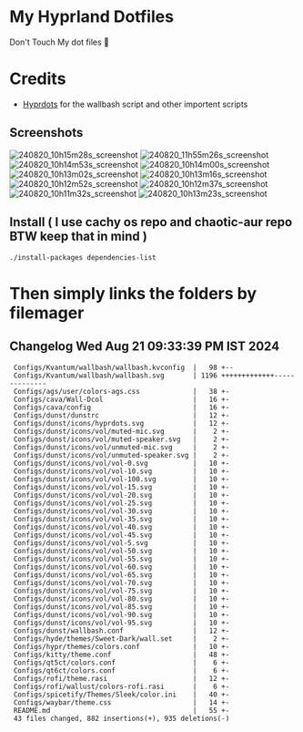 # My Hyprland Dotfiles
  Don't Touch My dot files 🙂
 

# Credits
- [Hyprdots](https://github.com/prasanthrangan/hyprdots) for the wallbash script and other importent scripts

## Screenshots
![240820_10h15m28s_screenshot](https://github.com/user-attachments/assets/8aaad8cb-e78d-4759-a6ea-915c0e37c3b5)
![240820_11h55m26s_screenshot](https://github.com/user-attachments/assets/ae43e6e7-add8-498c-b259-99ba6df4f33b)
![240820_10h14m53s_screenshot](https://github.com/user-attachments/assets/a1a739b8-4838-4f06-98db-be918e2015af)
![240820_10h14m00s_screenshot](https://github.com/user-attachments/assets/5f267d64-b9d6-4261-8ef8-edfbc5ba6ec4)
![240820_10h13m02s_screenshot](https://github.com/user-attachments/assets/f5edfff4-af59-4760-b503-04198769a2ff)
![240820_10h13m16s_screenshot](https://github.com/user-attachments/assets/15880e4d-aacd-4680-9334-ea787826ddd7)
![240820_10h12m52s_screenshot](https://github.com/user-attachments/assets/21a78295-02d1-4c96-9a24-dcff256fe552)
![240820_10h12m37s_screenshot](https://github.com/user-attachments/assets/b9224ad0-5739-4cf5-ba1d-aea36b0a3b6a)
![240820_10h11m32s_screenshot](https://github.com/user-attachments/assets/53774a21-02a5-489a-bbb1-25ba0bdc697d)
![240820_10h13m23s_screenshot](https://github.com/user-attachments/assets/d07fb201-ba3b-4d7b-90a1-6f9f122a3e63)

## Install ( I use cachy os repo and chaotic-aur repo BTW keep that in mind )
``` ./install-packages dependencies-list ```

# Then simply links the folders by filemager
 
## Changelog Wed Aug 21 09:33:39 PM IST 2024
```
 Configs/Kvantum/wallbash/wallbash.kvconfig  |   98 +--
 Configs/Kvantum/wallbash/wallbash.svg       | 1196 +++++++++++++--------------
 Configs/ags/user/colors-ags.css             |   38 +-
 Configs/cava/Wall-Dcol                      |   16 +-
 Configs/cava/config                         |   16 +-
 Configs/dunst/dunstrc                       |   12 +-
 Configs/dunst/icons/hyprdots.svg            |   12 +-
 Configs/dunst/icons/vol/muted-mic.svg       |    2 +-
 Configs/dunst/icons/vol/muted-speaker.svg   |    2 +-
 Configs/dunst/icons/vol/unmuted-mic.svg     |    2 +-
 Configs/dunst/icons/vol/unmuted-speaker.svg |    2 +-
 Configs/dunst/icons/vol/vol-0.svg           |   10 +-
 Configs/dunst/icons/vol/vol-10.svg          |   10 +-
 Configs/dunst/icons/vol/vol-100.svg         |   10 +-
 Configs/dunst/icons/vol/vol-15.svg          |   10 +-
 Configs/dunst/icons/vol/vol-20.svg          |   10 +-
 Configs/dunst/icons/vol/vol-25.svg          |   10 +-
 Configs/dunst/icons/vol/vol-30.svg          |   10 +-
 Configs/dunst/icons/vol/vol-35.svg          |   10 +-
 Configs/dunst/icons/vol/vol-40.svg          |   10 +-
 Configs/dunst/icons/vol/vol-45.svg          |   10 +-
 Configs/dunst/icons/vol/vol-5.svg           |   10 +-
 Configs/dunst/icons/vol/vol-50.svg          |   10 +-
 Configs/dunst/icons/vol/vol-55.svg          |   10 +-
 Configs/dunst/icons/vol/vol-60.svg          |   10 +-
 Configs/dunst/icons/vol/vol-65.svg          |   10 +-
 Configs/dunst/icons/vol/vol-70.svg          |   10 +-
 Configs/dunst/icons/vol/vol-75.svg          |   10 +-
 Configs/dunst/icons/vol/vol-80.svg          |   10 +-
 Configs/dunst/icons/vol/vol-85.svg          |   10 +-
 Configs/dunst/icons/vol/vol-90.svg          |   10 +-
 Configs/dunst/icons/vol/vol-95.svg          |   10 +-
 Configs/dunst/wallbash.conf                 |   12 +-
 Configs/hyde/themes/Sweet-Dark/wall.set     |    2 +-
 Configs/hypr/themes/colors.conf             |   10 +-
 Configs/kitty/theme.conf                    |   48 +-
 Configs/qt5ct/colors.conf                   |    6 +-
 Configs/qt6ct/colors.conf                   |    6 +-
 Configs/rofi/theme.rasi                     |   12 +-
 Configs/rofi/wallust/colors-rofi.rasi       |    6 +-
 Configs/spicetify/Themes/Sleek/color.ini    |   40 +-
 Configs/waybar/theme.css                    |   14 +-
 README.md                                   |   55 +-
 43 files changed, 882 insertions(+), 935 deletions(-)
```
 
